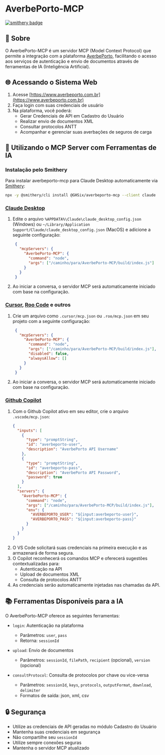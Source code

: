 # AverbePorto-MCP

[![smithery badge](https://smithery.ai/badge/@GHSix/averbeporto-mcp)](https://smithery.ai/server/@GHSix/averbeporto-mcp)

## 🌟 Sobre
O AverbePorto-MCP é um servidor MCP (Model Context Protocol) que permite a integração com a plataforma [AverbePorto](https://www.averbeporto.com.br), facilitando o acesso aos serviços de autenticação e envio de documentos através de ferramentas de IA (Inteligência Artificial).

## 🌐 Acessando o Sistema Web

1. Acesse [https://www.averbeporto.com.br](https://www.averbeporto.com.br)
2. Faça login com suas credenciais de usuário
3. Na plataforma, você poderá:
   - Gerar Credenciais de API em Cadastro do Usuário
   - Realizar envio de documentos XML
   - Consultar protocolos ANTT
   - Acompanhar e gerenciar suas averbações de seguros de carga

## 🤖 Utilizando o MCP Server com Ferramentas de IA

### Instalação pelo Smithery

Para instalar averbeporto-mcp para Claude Desktop automaticamente via [Smithery](https://smithery.ai/server/@GHSix/averbeporto-mcp):

```bash
npx -y @smithery/cli install @GHSix/averbeporto-mcp --client claude
```

### [Claude Desktop](https://claude.ai/download)
1. Edite o arquivo `%APPDATA%\Claude\claude_desktop_config.json` (Windows) ou `~/Library/Application Support/Claude/claude_desktop_config.json` (MacOS) e adicione a seguinte configuração:
   ```json
    {
      "mcpServers": {
        "AverbePorto-MCP": {
          "command": "node",
          "args": ["/caminho/para/AverbePorto-MCP/build/index.js"]
        }
      }
    }
   ```
2. Ao iniciar a conversa, o servidor MCP será automaticamente iniciado com base na configuração.

### [Cursor](https://www.cursor.com/), [Roo Code](https://roocode.com/) e outros
1. Crie um arquivo como `.cursor/mcp.json` ou `.roo/mcp.json` em seu projeto com a seguinte configuração:
   ```json
    {
      "mcpServers": {
        "AverbePorto-MCP": {
          "command": "node",
          "args": ["/caminho/para/AverbePorto-MCP/build/index.js"],
          "disabled": false,
          "alwaysAllow": []
        }
      }
    }
   ```
2. Ao iniciar a conversa, o servidor MCP será automaticamente iniciado com base na configuração.

### [Github Copilot](https://github.com/features/copilot)
1. Com o Github Copilot ativo em seu editor, crie o arquivo `.vscode/mcp.json`:
   ```json
   {
     "inputs": [
       {
         "type": "promptString",
         "id": "averbeporto-user",
         "description": "AverbePorto API Username"
       },
       {
         "type": "promptString",
         "id": "averbeporto-pass",
         "description": "AverbePorto API Password",
         "password": true
       }
     ],
     "servers": {
       "AverbePorto-MCP": {
         "command": "node",
         "args": ["/caminho/para/AverbePorto-MCP/build/index.js"],
         "env": {
           "AVERBEPORTO_USER": "${input:averbeporto-user}",
           "AVERBEPORTO_PASS": "${input:averbeporto-pass}"
         }
       }
     }
   }
   ```
2. O VS Code solicitará suas credenciais na primeira execução e as armazenará de forma segura.
3. O Copilot reconhecerá os comandos MCP e oferecerá sugestões contextualizadas para:
   - Autenticação na API
   - Upload de documentos XML
   - Consulta de protocolos ANTT
4. As credenciais serão automaticamente injetadas nas chamadas da API.

## 📚 Ferramentas Disponíveis para a IA

O AverbePorto-MCP oferece as seguintes ferramentas:

- `login`: Autenticação na plataforma
  - Parâmetros: `user`, `pass`
  - Retorna: `sessionId`

- `upload`: Envio de documentos
  - Parâmetros: `sessionId`, `filePath`, `recipient` (opcional), `version` (opcional)

- `consultProtocol`: Consulta de protocolos por chave ou vice-versa
  - Parâmetros: `sessionId`, `keys`, `protocols`, `outputFormat`, `download`, `delimiter`
  - Formatos de saída: json, xml, csv

## 🔒 Segurança
- Utilize as credenciais de API geradas no módulo Cadastro do Usuário
- Mantenha suas credenciais em segurança
- Não compartilhe seu `sessionId`
- Utilize sempre conexões seguras
- Mantenha o servidor MCP atualizado
